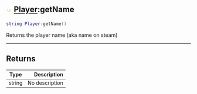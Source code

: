## ![shared](../../.gitbook/assets/shared.png) [Player](https://iaswiki.rawr.dev/readme/player):getName

```lua
string Player:getName()
```

Returns the player name (aka name on steam)

------
## Returns

| Type   | Description |
| ------ | ----------: |
| string | No description |

